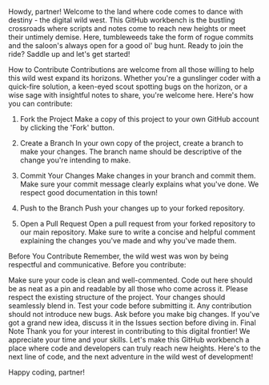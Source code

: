 Howdy, partner! Welcome to the land where code comes to dance with destiny - the digital wild west. This GitHub workbench is the bustling crossroads where scripts and notes come to reach new heights or meet their untimely demise. Here, tumbleweeds take the form of rogue commits and the saloon's always open for a good ol' bug hunt. Ready to join the ride? Saddle up and let's get started!

How to Contribute
Contributions are welcome from all those willing to help this wild west expand its horizons. Whether you're a gunslinger coder with a quick-fire solution, a keen-eyed scout spotting bugs on the horizon, or a wise sage with insightful notes to share, you're welcome here. Here's how you can contribute:

1. Fork the Project
   Make a copy of this project to your own GitHub account by clicking the 'Fork' button.

2. Create a Branch
   In your own copy of the project, create a branch to make your changes. The branch name should be descriptive of the change you're intending to make.

3. Commit Your Changes
   Make changes in your branch and commit them. Make sure your commit message clearly explains what you've done. We respect good documentation in this town!

4. Push to the Branch
   Push your changes up to your forked repository.

5. Open a Pull Request
   Open a pull request from your forked repository to our main repository. Make sure to write a concise and helpful comment explaining the changes you've made and why you've made them.

Before You Contribute
Remember, the wild west was won by being respectful and communicative. Before you contribute:

Make sure your code is clean and well-commented. Code out here should be as neat as a pin and readable by all those who come across it.
Please respect the existing structure of the project. Your changes should seamlessly blend in.
Test your code before submitting it. Any contribution should not introduce new bugs.
Ask before you make big changes. If you've got a grand new idea, discuss it in the Issues section before diving in.
Final Note
Thank you for your interest in contributing to this digital frontier! We appreciate your time and your skills. Let's make this GitHub workbench a place where code and developers can truly reach new heights. Here's to the next line of code, and the next adventure in the wild west of development!

Happy coding, partner!
